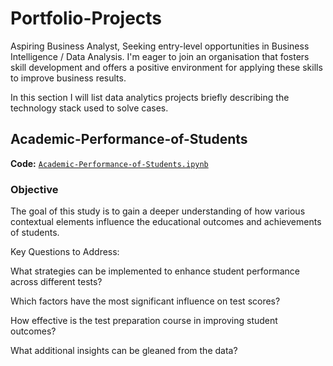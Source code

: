 # Portfolio-Projects
Aspiring Business Analyst, Seeking entry-level opportunities in Business Intelligence / Data Analysis. I'm eager to join an organisation that fosters skill development and offers a positive environment for applying these skills to improve business results.

In this section I will list data analytics projects briefly describing the technology stack used to solve cases.
## Academic-Performance-of-Students
**Code:** [`Academic-Performance-of-Students.ipynb`](https://github.com/VishakhaMann/Portfolio-Projects/blob/a0479ca15cf0cc639861244dbc4c2c146ebec06e/Academic-Performance-of-Students.ipynb)

### Objective
The goal of this study is to gain a deeper understanding of how various contextual elements influence the educational outcomes and achievements of students.

Key Questions to Address:

What strategies can be implemented to enhance student performance across different tests?

Which factors have the most significant influence on test scores?

How effective is the test preparation course in improving student outcomes?

What additional insights can be gleaned from the data?
